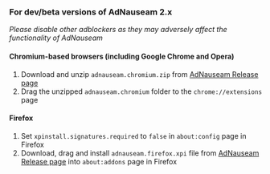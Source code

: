 ### For dev/beta versions of AdNauseam 2.x

_Please disable other adblockers as they may adversely affect the functionality of AdNauseam_

#### Chromium-based browsers (including Google Chrome and Opera)
1. Download and unzip ``adnauseam.chromium.zip`` from [AdNauseam Release page](https://github.com/dhowe/AdNauseam/releases)
2. Drag the unzipped ``adnauseam.chromium`` folder to the ``chrome://extensions`` page

#### Firefox
1. Set ``xpinstall.signatures.required`` to ``false`` in ``about:config`` page in Firefox
2. Download, drag and install ``adnauseam.firefox.xpi`` file from [AdNauseam Release page](https://github.com/dhowe/AdNauseam/releases) into ``about:addons`` page in Firefox
